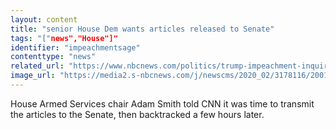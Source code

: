 ```yaml
---
layout: content
title: "senior House Dem wants articles released to Senate"
tags: "["news","House"]"
identifier: "impeachmentsage"
contenttype: "news"
related_url: "https://www.nbcnews.com/politics/trump-impeachment-inquiry/top-house-democrat-time-send-articles-impeachment-senate-n1112831"
image_url: "https://media2.s-nbcnews.com/j/newscms/2020_02/3178116/200109-adam-smith-al-0816_c517a69ffb89f8282c863e2404a9aabd.fit-560w.jpg"
---
```

House Armed Services chair Adam Smith told CNN it was time to transmit the articles to the Senate, then backtracked a few hours later.